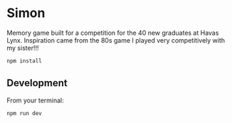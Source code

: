 # Simon
Memory game built for a competition for the 40 new graduates at Havas Lynx. 
Inspiration came from the 80s game I played very competitively with my sister!!!

```sh
npm install
```

## Development

From your terminal:

```sh
npm run dev
```